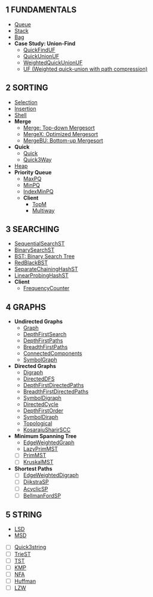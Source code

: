 
## 1 FUNDAMENTALS
  - [Queue](fund/queue.go)
  - [Stack](fund/stack.go)
  - [Bag](fund/bag.go)
  - **Case Study: Union-Find**
    - [QuickFindUF](fund/uf/quick_find_uf.go)
    - [QuickUnionUF](fund/uf/quick_union_uf.go)
    - [WeightedQuickUnionUF](fund/uf/weighted_quick_union_uf.go)
    - [UF (Weighted quick-union with path compression)](fund/uf/uf.go)
## 2 SORTING
  - [Selection](sorting/selection.go)
  - [Insertion](sorting/insertion.go)
  - [Shell](sorting/shell.go)
  - **Merge**
    - [Merge: Top-down Mergesort](sorting/merge.go)
    - [MergeX: Optimized Mergesort](sorting/mergex.go)
    - [MergeBU: Bottom-up Mergesort](sorting/merge_bu.go)
  - **Quick**
    - [Quick](sorting/quick.go)
    - [Quick3Way](sorting/quick_3way.go)
  - [Heap](sorting/heap.go)
  - **Priority Queue**
    - [MaxPQ](sorting/pq/max_pq.go)
    - [MinPQ](sorting/pq/min_pq.go)
    - [IndexMinPQ](sorting/pq/min_index_pq.go)
    - **Client**
      - [TopM](sorting/pq/example_topm_test.go)
      - [Multiway](sorting/pq/example_index_pq_test.go)
## 3 SEARCHING
  - [SequentialSearchST](searching/sequential_search.go)
  - [BinarySearchST](searching/binary_search.go)
  - [BST: Binary Search Tree](searching/bst.go)
  - [RedBlackBST](searching/red_black_bst.go)
  - [SeparateChainingHashST](searching/separate_chaining_hash_st.go)
  - [LinearProbingHashST](searching/linear_probing_hash_st.go)
  - **Client**
    - [FrequencyCounter](searching/example_frequency_test.go)
## 4 GRAPHS
  - **Undirected Graphs**
    - [Graph](graphs/graph.go)
    - [DepthFirstSearch](graphs/depth_first_search.go)
    - [DepthFirstPaths](graphs/depth_first_paths.go)
    - [BreadthFirstPaths](graphs/breadth_first_paths.go)
    - [ConnectedComponents](graphs/connected_components.go)
    - [SymbolGraph](graphs/symbol_graph.go)
  - **Directed Graphs**
    - [Digraph](graphs/digraph.go)
    - [DirectedDFS](graphs/directed_dfs.go)
    - [DepthFirstDirectedPaths](graphs/depth_first_directed_paths.go)
    - [BreadthFirstDirectedPaths](graphs/breadth_first_directed_paths.go)
    - [SymbolDigraph](graphs/symbol_graph.go)
    - [DirectedCycle](graphs/directed_cycle.go)
    - [DepthFirstOrder](graphs/depth_first_order.go)
    - [SymbolDiraph](graphs/symbol_digraph.go)
    - [Topological](graphs/topological.go)
    - [KosarajuSharirSCC](graphs/kosaraju_sharir_scc.go)
  - **Minimum Spanning Tree**
    - [EdgeWeightedGraph](graphs/edge_weighted_graph.go)
    - [LazyPrimMST](graphs/lazy_prim_mst.go)
    - [ ] [PrimMST](#)
    - [ ] [KruskalMST](#)
  - **Shortest Paths**
    - [ ] [EdgeWeightedDigraph](#)
    - [ ] [DijkstraSP](#)
    - [ ] [AcyclicSP](#)
    - [ ] [BellmanFordSP](#)
## 5 STRING
  - [LSD](strings/lsd.go)
  - [MSD](strings/msd.go)
  - [ ] [Quick3string](#)
  - [ ] [TrieST](#)
  - [ ] [TST](#)
  - [ ] [KMP](#)
  - [ ] [NFA](#)
  - [ ] [Huffman](#)
  - [ ] [LZW](#)
